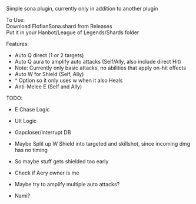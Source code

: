 Simple sona plugin, currently only in addition to another plugin

To Use:  
Download FlofianSona.shard from Releases  
Put it in your Hanbot/League of Legends/Shards folder


Features:
- Auto Q direct (1 or 2 targets)
- Auto Q aura to amplify auto attacks (Self/Ally, also include direct Hit)
- Note: Currently only basic attacks, no abilities that apply on-hit effects
- Auto W for Shield (Self, Ally)
- ^ Option so it only uses w when it also Heals
- Anti-Melee E (Self and Ally)

TODO:
- E Chase Logic
- Ult Logic
- Gapcloser/Interrupt DB
- Maybe Split up W Shield into targeted and skillshot, since incoming dmg has no timing
- So maybe stuff gets shielded too early
- Check if Aery owner is me
- Maybe try to amplify multiple auto attacks?

- Nami?